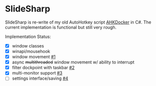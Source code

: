 # SlideSharp
SlideSharp is re-write of my old AutoHotkey script [AHKDocker](https://www.autohotkey.com/boards/viewtopic.php?f=6&t=7095) in C#.
The current implementation is functional but still very rough.

Implementation Status:
- [x] window classes
- [x] winapi/mousehook
- [x] window movement [#1](https://github.com/KuroiLight/WindowShift/issues/1)
- [x] async ~~multithreaded~~ window movement w/ ability to interrupt
- [x] filter dockpoint with taskbar [#2](https://github.com/KuroiLight/WindowShift/issues/2)
- [x] multi-monitor support [#3](https://github.com/KuroiLight/WindowShift/issues/3)
- [ ] settings interface/saving [#4](https://github.com/KuroiLight/WindowShift/issues/4)
